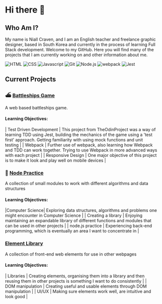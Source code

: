 # Hi there 👋

## Who Am I?

My name is Niall Craven, and I am an English teacher and freelance graphic designer, based in South Korea and currently in the process of learning Full Stack development. Welcome to my GitHub. Here you will find many of the projects that I am currently working on and other information about me.

![HTML](https://user-images.githubusercontent.com/25181517/192158954-f88b5814-d510-4564-b285-dff7d6400dad.png "HTML")
![CSS](https://user-images.githubusercontent.com/25181517/183898674-75a4a1b1-f960-4ea9-abcb-637170a00a75.png "CSS")
![Javascript](https://user-images.githubusercontent.com/25181517/117447155-6a868a00-af3d-11eb-9cfe-245df15c9f3f.png "Javascript")
![Git](https://user-images.githubusercontent.com/25181517/192108372-f71d70ac-7ae6-4c0d-8395-51d8870c2ef0.png "Git")
![Node.js](https://user-images.githubusercontent.com/25181517/183568594-85e280a7-0d7e-4d1a-9028-c8c2209e073c.png "node.js")
![webpack](https://user-images.githubusercontent.com/25181517/187955008-981340e6-b4cc-441b-80cf-7a5e94d29e7e.png "webpack")
![Jest](https://user-images.githubusercontent.com/25181517/187955005-f4ca6f1a-e727-497b-b81b-93fb9726268e.png "Jest")

## Current Projects

### ⛴️ [Battleships Game](https://www.github.com/niallantony/battleships)

A web based battleships game.

#### Learning Objectives:
| Test Driven Development | This project from TheOdinProject was a way of learning TDD using Jest, building the mechanics of the game using a 'test first' approach. Getting familiarity with using mock functions and unit testing |
| Webpack | Further use of webpack, also learning how Webpack and TDD can work together. Trying to use Webpack in more advanced ways with each project |
| Responsive Design | One major objective of this project is to make it look and play well on mobile devices |

### 🔬 [Node Practice](www.github.com/niallantony/Node_practice)

A collection of small modules to work with different algorithms and data structures

#### Learning Objectives:
|Computer Science| Exploring data structures, algorithms and problems one might encounter in Computer Science |
| Creating a library | Enjoying maintaining an expandable library of different functions and modules that can be used in other projects |
| node.js practice | Experiencing back-end programming, which is eventually an area I want to concentrate in |

### [Element Library](https://github.com/niallantony/webpage-elements)

A collection of front-end web elements for use in other webpages

#### Learning Objectives:
| Libraries | Creating elements, organising them into a library and then reusing them in other projects is something I want to do consistently |
| DOM manipulation | Creating useful and usable elements through DOM manipulation |
| UI/UX | Making sure elements work well, are intuitive and look good |


<!--
**niallantony/niallantony** is a ✨ _special_ ✨ repository because its `README.md` (this file) appears on your GitHub profile.

Here are some ideas to get you started:

- 🔭 I’m currently working on ...
- 🌱 I’m currently learning ...
- 👯 I’m looking to collaborate on ...
- 🤔 I’m looking for help with ...
- 💬 Ask me about ...
- 📫 How to reach me: ...
- 😄 Pronouns: ...
- ⚡ Fun fact: ...
-->
